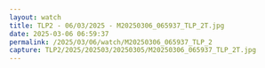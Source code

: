 ```yaml
---
layout: watch
title: TLP2 - 06/03/2025 - M20250306_065937_TLP_2T.jpg
date: 2025-03-06 06:59:37
permalink: /2025/03/06/watch/M20250306_065937_TLP_2
capture: TLP2/2025/202503/20250305/M20250306_065937_TLP_2T.jpg
---
```


